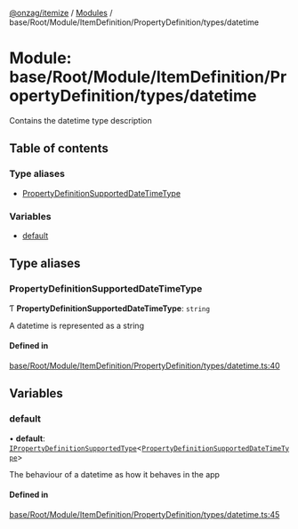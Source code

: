 [@onzag/itemize](../README.md) / [Modules](../modules.md) / base/Root/Module/ItemDefinition/PropertyDefinition/types/datetime

# Module: base/Root/Module/ItemDefinition/PropertyDefinition/types/datetime

Contains the datetime type description

## Table of contents

### Type aliases

- [PropertyDefinitionSupportedDateTimeType](base_Root_Module_ItemDefinition_PropertyDefinition_types_datetime.md#propertydefinitionsupporteddatetimetype)

### Variables

- [default](base_Root_Module_ItemDefinition_PropertyDefinition_types_datetime.md#default)

## Type aliases

### PropertyDefinitionSupportedDateTimeType

Ƭ **PropertyDefinitionSupportedDateTimeType**: `string`

A datetime is represented as a string

#### Defined in

[base/Root/Module/ItemDefinition/PropertyDefinition/types/datetime.ts:40](https://github.com/onzag/itemize/blob/5c2808d3/base/Root/Module/ItemDefinition/PropertyDefinition/types/datetime.ts#L40)

## Variables

### default

• **default**: [`IPropertyDefinitionSupportedType`](../interfaces/base_Root_Module_ItemDefinition_PropertyDefinition_types.IPropertyDefinitionSupportedType.md)<[`PropertyDefinitionSupportedDateTimeType`](base_Root_Module_ItemDefinition_PropertyDefinition_types_datetime.md#propertydefinitionsupporteddatetimetype)\>

The behaviour of a datetime as how it behaves in the app

#### Defined in

[base/Root/Module/ItemDefinition/PropertyDefinition/types/datetime.ts:45](https://github.com/onzag/itemize/blob/5c2808d3/base/Root/Module/ItemDefinition/PropertyDefinition/types/datetime.ts#L45)
